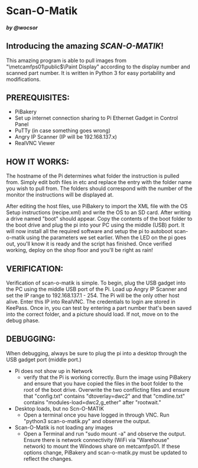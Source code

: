# Scan-O-Matik
##### by @wocsor
## Introducing the amazing *SCAN-O-MATIK*!
This amazing program is able to pull images from "\\metcamfps01\public$\Paint Display\" according to the display number and scanned part number. It is written in Python 3 for easy portability and modifications.


## PREREQUISITES:

+ PiBakery
+ Set up internet connection sharing to Pi Ethernet Gadget in Control Panel
+ PuTTy (in case something goes wrong)
+ Angry IP Scanner (IP will be 192.168.137.x)
+ RealVNC Viewer


## HOW IT WORKS: 

The hostname of the Pi determines what folder the instruction is pulled from. Simply edit both files in etc and replace the entry with the folder name you wish to pull from. The folders should correspond with the number of the monitor the instructions will be displayed at.

After editing the host files, use PiBakery to import the XML file with the OS Setup instructions (recipe.xml) and write the OS to an SD card. After writing a drive named "boot" should appear. Copy the contents of the boot folder to the boot drive and plug the pi into your PC using the middle (USB) port. It will now install all the required software and setup the pi to autoboot scan-o-matik using the parameters we set earlier. When the LED on the pi goes out, you'll know it is ready and the script has finished. Once verified working, deploy on the shop floor and you'll be right as rain! 

## VERIFICATION:

Verification of scan-o-matik is simple. To begin, plug the USB gadget into the PC using the middle USB port of the Pi. Load up Angry IP Scanner and set the IP range to 192.168.137.1 - 254. The Pi will be the only other host alive. Enter this IP into RealVNC. The credentials to login are stored in KeePass. Once in, you can test by entering a part number that's been saved into the correct folder, and a picture should load. If not, move on to the debug phase.

## DEBUGGING:

When debugging, always be sure to plug the pi into a desktop through the USB gadget port (middle port.)

+ Pi does not show up in Network 
	- verify that the Pi is working correctly. Burn the image using PiBakery and ensure that you have copied the files in the boot folder to the root of the boot drive. Overwrite the two conflicting files and ensure that "config.txt" contains "dtoverlay=dwc2" and that "cmdline.txt" contains "modules-load=dwc2,g_ether" after "rootwait."
+ Desktop loads, but no Scn-O-MATIK
	- Open a terminal once you have logged in through VNC. Run "python3 scan-o-matik.py" and observe the output.
+ Scan-O-Matik is not loading any images
	- Open a Terminal and run "sudo mount -a" and observe the output. Ensure there is network connectivity (WiFi via "Warehouse" network) to mount the Windows share on metcamfps01. If these options change, PiBakery and scan-o-matik.py must be updated to reflect the changes.
